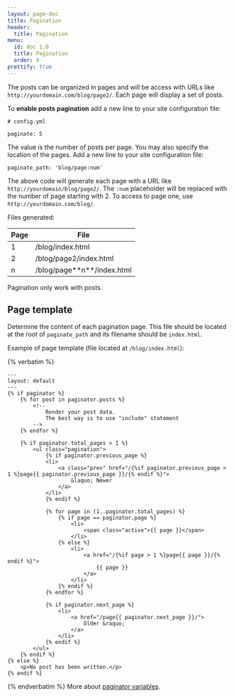 ```yaml
---
layout: page-doc
title: Pagination
header:
  title: Pagination
menu:
  id: doc 1.0
  title: Pagination
  order: 9
prettify: true
---
```

The posts can be organized in pages and will be access
with URLs like `http://yourdomain.com/blog/page2/`. Each page will display a set
of posts.

To **enable posts pagination** add a new line to your site configuration file:

```
# config.yml

paginate: 5
```

The value is the number of posts per page. You may also specify the location of
the pages. Add a new line to your site configuration file:

```
paginate_path: 'blog/page:num'
```

The above code will generate each page with a URL like `http://yourdomain/blog/page2/`. 
The `:num` placeholder will be replaced with the number of page starting with 2. 
To access to page one, use `http://yourdomain.com/blog/`.

Files generated:

<table class="table">
    <thead>
        <tr>
            <th class="col-sm-2">Page</th>
            <th>File</th>
        </tr>
    </thead>
    <tbody>
        <tr>
            <td>1</td>
            <td>/blog/index.html</td>
        </tr>
        <tr>
            <td>2</td>
            <td>/blog/page2/index.html</td>
        </tr>
        <tr>
            <td>n</td>
            <td markdown="1">/blog/page**n**/index.html</td>
        </tr>
    </tbody>
</table>

<div class="panel panel-default">
  <div class="panel-body">
    <div class="row">
        <div class="col-md-1">
            <i class="fa fa-exclamation-triangle fa-3x color-red"></i>
        </div>
        <div class="col-md-11">
            <p markdown="1">
                Pagination only work with posts.
            </p>
        </div>
    </div>
  </div>
</div>

## Page template
Determine the content of each pagination page. This file should be located at 
the root of `paginate_path` and its filename should be `index.html`.

Example of page template (file located at `/blog/index.html`):

{% verbatim %}
```
---
layout: default
---
{% if paginator %}
    {% for post in paginator.posts %}
        <!--
            Render your post data.
            The best way is to use "include" statement
        -->
    {% endfor %}
    
    {% if paginator.total_pages > 1 %}
    	<ul class="pagination">
    		{% if paginator.previous_page %}
            <li>
                <a class="prev" href="/{%if paginator.previous_page > 1 %}page{{ paginator.previous_page }}/{% endif %}">
                    &laquo; Newer
                </a>
            </li>
    		{% endif %}
    
    		{% for page in (1..paginator.total_pages) %}
    			{% if page == paginator.page %}
    				<li>
    				    <span class="active">{{ page }}</span>
    				</li>
    			{% else %}
    				<li>
    				    <a href="/{%if page > 1 %}page{{ page }}/{% endif %}">
    				        {{ page }}
    				    </a>
    				</li>
    			{% endif %}
    		{% endfor %}
    
    		{% if paginator.next_page %}
    			<li>
    			    <a href="/page{{ paginator.next_page }}/">
    			        Older &raquo;
    			    </a>
    			</li>
    		{% endif %}
    	</ul>
    {% endif %}
{% else %}
    <p>No post has been written.</p>
{% endif %}
```
{% endverbatim %}
More about [paginator variables](/docs/variables/#paginator-variables).